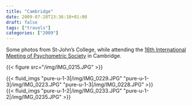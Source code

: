```yaml
---
title: "Cambridge"
date: 2009-07-28T23:36:10+01:00
draft: false
tags: ["travels"]
categories: ["2009"]
---
```


Some photos from St-John’s College, while attending the [16th International Meeting of Psychometric Society](http://www.psychometrics.ppsis.cam.ac.uk/news.31.htm) in Cambridge.

{{< figure src="/img/IMG_0215.JPG" >}}

{{< fluid_imgs
  "pure-u-1-3|/img/IMG_0229.JPG"
  "pure-u-1-3|/img/IMG_0223.JPG"
  "pure-u-1-3|/img/IMG_0228.JPG" >}}
<br>
{{< fluid_imgs
  "pure-u-1-2|/img/IMG_0233.JPG"
  "pure-u-1-2|/img/IMG_0235.JPG" >}}
